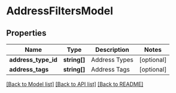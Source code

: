# AddressFiltersModel

## Properties
Name | Type | Description | Notes
------------ | ------------- | ------------- | -------------
**address_type_id** | **string[]** | Address Types | [optional] 
**address_tags** | **string[]** | Address Tags | [optional] 

[[Back to Model list]](../README.md#documentation-for-models) [[Back to API list]](../README.md#documentation-for-api-endpoints) [[Back to README]](../README.md)



